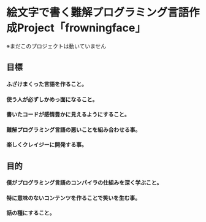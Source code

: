 # 絵文字で書く難解プログラミング言語作成Project「frowningface」
※まだこのプロジェクトは動いていません
## 目標
#### ふざけまくった言語を作ること。
#### 使う人が必ずしかめっ面になること。
#### 書いたコードが感情豊かに見えるようにすること。
#### 難解プログラミング言語の悪いことを組み合わせる事。
#### 楽しくクレイジーに開発する事。
## 目的
#### 僕がプログラミング言語のコンパイラの仕組みを深く学ぶこと。
#### 特に意味のないコンテンツを作ることで笑いを生む事。
#### 話の種にすること。
